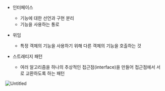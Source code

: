 - 인터페이스
  - 기능에 대한 선언과 구현 분리
  - 기능을 사용하는 통로
- 위임
  - 특정 객체의 기능을 사용하기 위해 다른 객체의 기능을 호출하는 것

- 스트래티지 패턴
  - 여러 알고리즘을 하나의 추상적인 접근점(interface)을 만들어 접근점에서 서로 교환하도록 하는 패턴
  
![Untitled](https://user-images.githubusercontent.com/93757432/148687820-1b95dc57-1dd8-4b52-a06e-58e53ddc24d4.png)